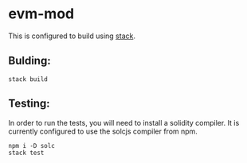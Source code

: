 # evm-mod

This is configured to build using [stack](https://docs.haskellstack.org/en/stable/README/).

## Bulding:

```
stack build
```

## Testing:

In order to run the tests, you will need to install a solidity compiler. It is
currently configured to use the solcjs compiler from npm.

```
npm i -D solc
stack test
```
